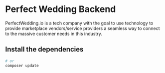 # Perfect Wedding Backend

PerfectWedding.io is a tech company with the goal to use technology to provide marketplace vendors/service providers a seamless way to connect to the massive customer needs in this industry.

## Install the dependencies

```bash
# or
composer update
```
